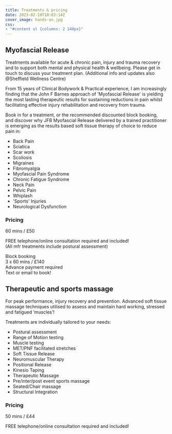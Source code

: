 ```yaml
---
title: Treatments & pricing
date: 2023-02-18T10:03:14Z
cover_image: hands-on.jpg
css:
- "#content ul {columns: 2 240px}"
---
```



## Myofascial Release

Treatments available for acute & chronic pain, injury and trauma recovery and to support both mental and physical health & wellbeing.
Please get in touch to discuss your treatment plan.
(Additional info and updates also @Sheffield Wellness Centre)

From 15 years of Clinical Bodywork & Practical experience, I am increasingly finding that the John F Barnes approach of 'Myofascial Release' is yielding the most lasting therapeutic results for sustaining reductions in pain whilst facilitating effective injury rehabilitation and recovery from trauma.

Book in for a treatment, or the recommended discounted block booking, and discover why JFB Myofascial Release delivered by a trained practitioner is emerging as the results based soft tissue therapy of choice to reduce pain in:

- Back Pain
- Sciatica
- Scar work
- Scoliosis
- Migraines
- Fibromyalgia
- Myofascial Pain Syndrome
- Chronic Fatigue Syndrome
- Neck Pain
- Pelvic Pain
- Whiplash
- 'Sports' Injuries
- Neurological Dysfunction

### Pricing

60 mins / £50

FREE telephone/online consultation required and included!  
(All mfr treatments include postural assessment)

Block booking  
3 x 60 mins / £140  
Advance payment required  
Text or email to book!

## Therapeutic and sports massage


For peak performance, injury recovery and prevention. Advanced soft tissue massage techniques utilised to assess and maintain hard working, stressed and fatigued ‘muscles’!

Treatments are individually tailored to your needs:

- Postural assessment
- Range of Motion testing
- Muscle testing
- MET/PNF facilitated stretches
- Soft Tissue Release
- Neuromuscular Therapy
- Positional Release
- Kinesio Taping
- Therapeutic Massage
- Pre/inter/post event sports massage
- Seated/Chair massage
- Structural Integration


### Pricing

50 mins / £44

FREE telephone/online consultation required and included!